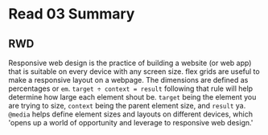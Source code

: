 # Read 03 Summary

## RWD 
Responsive web design is the practice of building a website (or web app) that is suitable on every device with any screen size. flex grids are useful to make a responsive layout on a webpage. The dimensions are defined as percentages or `em`. `target ÷ context = result` following that rule will help determine how large each element shout be. `target` being the element you are trying to size, `context` being the parent element size, and `result` ya. `@media` helps define element sizes and layouts on different devices, which 'opens up a world of opportunity and leverage to responsive web design.'
